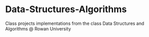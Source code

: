 # Data-Structures-Algorithms
Class projects implementations from the class Data Structures and Algorithms @ Rowan University
